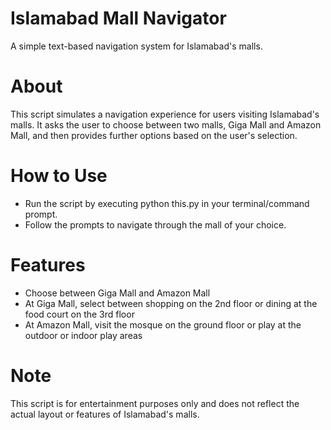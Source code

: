 # Islamabad Mall Navigator
A simple text-based navigation system for Islamabad's malls.

# About
This script simulates a navigation experience for users visiting Islamabad's malls. It asks the user to choose between two malls, Giga Mall and Amazon Mall, and then provides further options based on the user's selection.

# How to Use
- Run the script by executing python this.py in your terminal/command prompt.
- Follow the prompts to navigate through the mall of your choice.
# Features
- Choose between Giga Mall and Amazon Mall
- At Giga Mall, select between shopping on the 2nd floor or dining at the food court on the 3rd floor
- At Amazon Mall, visit the mosque on the ground floor or play at the outdoor or indoor play areas
# Note
This script is for entertainment purposes only and does not reflect the actual layout or features of Islamabad's malls.
